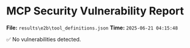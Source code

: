 # MCP Security Vulnerability Report
**File:** `results\e2b\tool_definitions.json`
**Time:** `2025-06-21 04:15:48`

✅ No vulnerabilities detected.